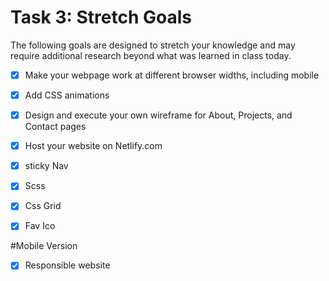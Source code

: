 # Task 3: Stretch Goals
The following goals are designed to stretch your knowledge and may require additional research beyond what was learned in class today.

- [x] Make your webpage work at different browser widths, including mobile
- [x] Add CSS animations
- [x] Design and execute your own wireframe for About, Projects, and Contact pages
- [x]  Host your website on Netlify.com
- [x]  sticky Nav
- [x]  Scss
- [x]  Css Grid
- [x]  Fav Ico


#Mobile Version

- [x] Responsible website
